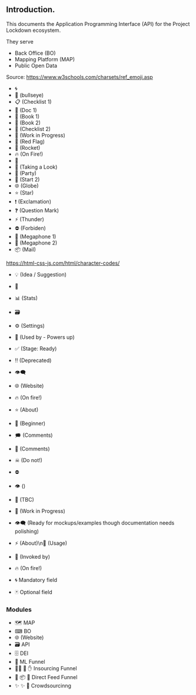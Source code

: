 ## Introduction.

This documents the Application Programming Interface (API) for the Project Lockdown ecosystem.

They serve
- Back Office (BO)
- Mapping Platform (MAP)
- Public Open Data

Source: https://www.w3schools.com/charsets/ref_emoji.asp
- &#127744;
- &#127919; (bullseye)
- &#128203; (Checklist 1)
- &#128196; (Doc 1)
- &#128214; (Book 1)
- &#128216; (Book 2)
- &#128221; (Checklist 2)
- &#128679; (Work in Progress)
- &#128681; (Red Flag)
- &#128640; (Rocket)
- &#128293; (On Fire!)
- &#128206;
- &#128064; (Taking a Look)
- &#127881; (Party)
- &#127775; (Start 2)
- &#127760; (Globe)
- &#11088;  (Star)
- &#10071; (Exclamation)
- &#10067; (Question Mark)
- &#9889; (Thunder)
- &#9940; (Forbiden)
- &#128226; (Megaphone 1)
- &#128227; (Megaphone 2)
- &#128230; (Mail)

https://html-css-js.com/html/character-codes/
- 💡 (Idea / Suggestion)
- 💫
- 📊 (Stats)
- 🗃
- ⚙ (Settings)
- 🔋 (Used by - Powers up)
- ✅ (Stage: Ready)
- ‼ (Deprecated)
- 👁️‍🗨️
- 🌐 (Website)
- 🔥 (On fire!)
- ⭐ (About)
- 🔰 (Beginner)
- 🗯 (Comments)
- 💬 (Comments)
- ☠ (Do not!)
- ⛔
- 👁 ()
- 📑 (TBC)

- 🚧 (Work in Progress)
- 👁️‍🗨️ (Ready for mockups/examples though documentation needs polishing)

- ⚡ (About)\n🎯 (Usage)
- 📢 (Invoked by)
- 🔥 (On fire!)
- 🌀 Mandatory field
- 🃏 Optional field

### Modules
- 🗺 MAP
- ⌨ BO
- 🌐 (Website)
- 🗃 API
- 🗄 DEI
- 🤖 ML Funnel
- 👨‍💻 📁 ✋ Insourcing Funnel
- 💫 📦 🌠 Direct Feed Funnel
- ✨ ✨ 🤲 Crowdsourcinng
